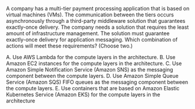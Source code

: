 A company has a multi-tier payment processing application that is based on virtual machines (VMs). The communication between the tiers occurs asynchronously through a third-party middleware solution that guarantees exactly-once delivery. The company needs a solution that requires the least amount of infrastructure management. The solution must guarantee exactly-once delivery for application messaging. Which combination of actions will meet these requirements? (Choose two.) 

A. Use AWS Lambda for the compute layers in the architecture. 
B. Use Amazon EC2 instances for the compute layers in the architecture. 
C. Use Amazon Simple Notification Service (Amazon SNS) as the messaging component between the compute layers. 
D. Use Amazon Simple Queue Service (Amazon SQS) FIFO queues as the messaging component between the compute layers. 
E. Use containers that are based on Amazon Elastic Kubernetes Service (Amazon EKS) for the compute layers in the architecture